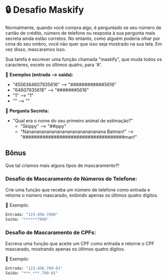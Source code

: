 # 🔒 **Desafio Maskify**

Normalmente, quando você compra algo, é perguntado se seu número de cartão de crédito, número de telefone ou resposta à sua pergunta mais secreta ainda estão corretos. No entanto, como alguém poderia olhar por cima do seu ombro, você não quer que isso seja mostrado na sua tela. Em vez disso, mascaramos isso.

Sua tarefa é escrever uma função chamada "maskify", que muda todos os caracteres, exceto os últimos quatro, para '#'.

📝 **Exemplos (entrada --> saída):**
- "4556364607935616" --> "############5616"
- "64607935616" --> "#######5616"
- "1" --> "1"
- "" --> ""

🔐 **Pergunta Secreta:**
- "Qual era o nome do seu primeiro animal de estimação?"
  - "Skippy" --> "##ippy"
  - "Nananananananananananananananana Batman!" --> "####################################man!"


## Bônus

Que tal criamos mais alguns tipos de mascaramento?!


### Desafio de Mascaramento de Números de Telefone:

Crie uma função que receba um número de telefone como entrada e retorne o número mascarado, exibindo apenas os últimos quatro dígitos.

📝 Exemplo:

```py
Entrada: "123-456-7890"
Saída: "******7890"
```

### Desafio de Mascaramento de CPFs:

Escreva uma função que aceite um CPF como entrada e retorne o CPF mascarado, mostrando apenas os últimos quatro dígitos.

📝 Exemplo:

```py
Entrada: "123.456.789-01"
Saída: "***.***.789-01"
```
